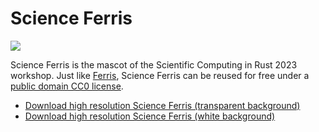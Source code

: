 # Science Ferris

<img src='img/ferris-small.png'>

Science Ferris is the mascot of the Scientific Computing in Rust 2023 workshop.
Just like [Ferris](https://rustacean.net/), Science Ferris can be reused for free under a
[public domain CC0 license](https://creativecommons.org/publicdomain/zero/1.0/).

- [Download high resolution Science Ferris (transparent background)](/img/science-ferris-transparent.png)
- [Download high resolution Science Ferris (white background)](/img/science-ferris-white.png)
